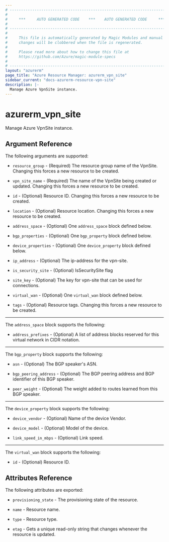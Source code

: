 ```yaml
---
# ----------------------------------------------------------------------------
#
#     ***     AUTO GENERATED CODE    ***    AUTO GENERATED CODE     ***
#
# ----------------------------------------------------------------------------
#
#     This file is automatically generated by Magic Modules and manual
#     changes will be clobbered when the file is regenerated.
#
#     Please read more about how to change this file at
#     https://github.com/Azure/magic-module-specs
#
# ----------------------------------------------------------------------------
layout: "azurerm"
page_title: "Azure Resource Manager: azurerm_vpn_site"
sidebar_current: "docs-azurerm-resource-vpn-site"
description: |-
  Manage Azure VpnSite instance.
---
```


# azurerm_vpn_site

Manage Azure VpnSite instance.


## Argument Reference

The following arguments are supported:

* `resource_group` - (Required) The resource group name of the VpnSite. Changing this forces a new resource to be created.

* `vpn_site_name` - (Required) The name of the VpnSite being created or updated. Changing this forces a new resource to be created.

* `id` - (Optional) Resource ID. Changing this forces a new resource to be created.

* `location` - (Optional) Resource location. Changing this forces a new resource to be created.

* `address_space` - (Optional) One `address_space` block defined below.

* `bgp_properties` - (Optional) One `bgp_property` block defined below.

* `device_properties` - (Optional) One `device_property` block defined below.

* `ip_address` - (Optional) The ip-address for the vpn-site.

* `is_security_site` - (Optional) IsSecuritySite flag

* `site_key` - (Optional) The key for vpn-site that can be used for connections.

* `virtual_wan` - (Optional) One `virtual_wan` block defined below.

* `tags` - (Optional) Resource tags. Changing this forces a new resource to be created.

---

The `address_space` block supports the following:

* `address_prefixes` - (Optional) A list of address blocks reserved for this virtual network in CIDR notation.

---

The `bgp_property` block supports the following:

* `asn` - (Optional) The BGP speaker's ASN.

* `bgp_peering_address` - (Optional) The BGP peering address and BGP identifier of this BGP speaker.

* `peer_weight` - (Optional) The weight added to routes learned from this BGP speaker.

---

The `device_property` block supports the following:

* `device_vendor` - (Optional) Name of the device Vendor.

* `device_model` - (Optional) Model of the device.

* `link_speed_in_mbps` - (Optional) Link speed.

---

The `virtual_wan` block supports the following:

* `id` - (Optional) Resource ID.

## Attributes Reference

The following attributes are exported:

* `provisioning_state` - The provisioning state of the resource.

* `name` - Resource name.

* `type` - Resource type.

* `etag` - Gets a unique read-only string that changes whenever the resource is updated.
